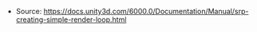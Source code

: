 * Source: https://docs.unity3d.com/6000.0/Documentation/Manual/srp-creating-simple-render-loop.html



